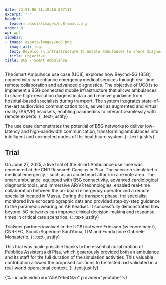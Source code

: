 ```yaml
---
date: 23-01-06 11:10:16.097117
excerpt: " "
header:
  teaser: assets/images/uc8-small.png
order: 8
wp: wp4
sidebar:
- image: assets/images/uc8.png
  image_alt: logo
  text: Develop an infrastructure to enable ambulances to share diagnostic information with the main centre, as well as to receive assistance froma remote expert.
  title: Objective
title: UC8 - Smart Ambulance
---
```


The Smart Ambulance use case (UC8), explores how Beyond-5G (B5G) connectivity can enhance emergency medical services through real-time remote collaboration and advanced diagnostics.  The objective of UC8 is to implement a B5G-connected mobile infrastructure that allows ambulances to share high-resolution diagnostic data and receive guidance from hospital-based specialists during transport. The system integrates state-of-the-art audio/video communication tools, as well as augmented and virtual reality (AR/VR) headsets, enabling paramedics to interact seamlessly with remote experts. 
{: .text-justify}

The use case demonstrates the potential of B5G networks to deliver low-latency and high-bandwidth communication, transforming ambulances into intelligent and connected nodes of the healthcare system.
{: .text-justify}

## Trial
On June 27, 2025, a live trial of the Smart Ambulance use case was conducted at the CNR Research Campus in Pisa. The scenario simulated a medical emergency - such as an acute heart attack in a remote area. The smart ambulance, equipped with B5G connectivity, advanced cardiological diagnostic tools, and immersive AR/VR technologies, enabled real-time collaboration between the on-board emergency operator and a remote specialist located in Massa. During the transport phase, the specialist monitored live echocardiographic data and provided step-by-step guidance to the paramedic wearing an AR headset. It successfully demonstrated how beyond-5G networks can improve clinical decision-making and response times in critical care scenarios.
{: .text-justify}

Trialsnet partners involved in the UC8 trial were Ericsson (as coordinator), CNR-IFC, Scuola Superiore Sant’Anna, TIM and Fondazione Gabriele Monasterio.
{: .text-justify}

This trial was made possible thanks to the essential collaboration of Pubblica Assistenza di Pisa, which generously provided both an ambulance and its staff for the full duration of the simulation activities. This valuable contribution allowed the proposed solutions to be tested and validated in a real-world operational context.
{: .text-justify}
 
{% include video id="A5AYe1e4Nzo" provider="youtube"%}

